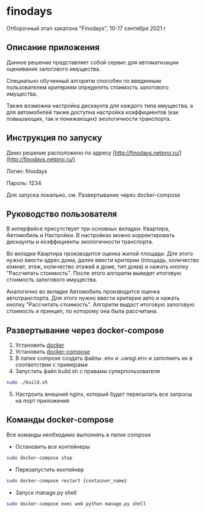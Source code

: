 # finodays
Отборочный этап хакатона "Finodays", 10-17 сентября 2021 г

## Описание приложения
Данное решение представляет собой сервис для автоматизации оценивания залогового имущества. 

Специально обученный алгоритм способен по введенным пользователем критериям определять стоимость залогового имущества.

Также возможна настройка дискаунта для каждого типа имущества, а для автомобилей также доступна настройка коэффициентов (как повышающих, так и понижающих) экологичности транспорта.


## Инструкция по запуску
Демо решение расположено по адресу [http://finodays.netproj.ru/](http://finodays.netproj.ru/)

Логин: finodays

Пароль: 1234

Для запуска локально, см. Развертывание через docker-compose

## Руководство пользователя
В интерфейсе присутствует три основных вкладки: Квартира, Автомобиль и Настройки. В настройках можно корректировать дискаунты и коэффициенты экологичности транспорта.

Во вкладке Квартира производится оценка жилой площади. Для этого нужно ввести адрес дома, далее ввести критерии (площадь, количество комнат, этаж, количество этажей в доме, тип дома) и нажать кнопку "Рассчитать стоимость". 
После этого алгоритм выведет итоговую стоимость залогового имущества.

Аналогично во вкладке Автомобиль производится оценка автотранспорта. Для этого нужно ввести критерии авто и нажать кнопку "Рассчитать стоимость". Алгоритм выдаст итоговую залоговую стоимость и принцип, по которому она была рассчитана.

## Развертывание через docker-compose
1. Установить [docker](https://docs.docker.com/engine/install/ubuntu/)
2. Установить [docker-compose](https://docs.docker.com/compose/install/)
3. В папке compose создать файлы .env и .uwsgi.env и заполнить их в соответствии с примерами
4. Запустить файл build.sh с правами суперпользователя
```bash
sudo ./build.sh
```
5. Настроить внешний nginx, который будет пересылать все запросы на порт приложения
## Команды docker-compose 
Все команды необходимо выполнять в папке compose
- Остановить все контейнеры
```bash
sudo docker-compose stop
```
- Перезапустить контейнер
```bash
sudo docker-compose restart {container_name}
```
- Запуск manage.py shell
```bash
sudo docker-compose exec web python manage.py shell
```